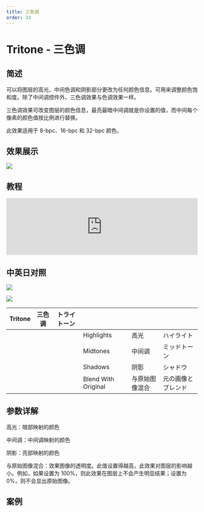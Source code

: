 ```yaml
---
title: 三色调
order: 33
---
```


# Tritone - 三色调

## 简述

可以将图层的高光、中间色调和阴影部分更改为任何颜色信息。可用来调整颜色饱和度。除了中间调控件外，三色调效果与色调效果一样。

三色调效果可改变图层的颜色信息，最亮最暗中间调就是你设置的值，而中间每个像素的颜色值按比例进行替换。

此效果适用于 8-bpc、16-bpc 和 32-bpc 颜色。

## 效果展示

![](https://cdn.yuelili.com/20211212142625.png)

## 教程

<iframe src="https://player.bilibili.com/player.html?bvid=BV1e34y1X7Vj&page=1&high_quality=1" width="100%" allowfullscreen="allowfullscreen" frameborder="0"></iframe>

## 中英日对照

![](https://cdn.yuelili.com/20211212142508.png)

![](https://cdn.yuelili.com/20211212142516.png)

| Tritone | 三色调 | トライトーン |                     |                |                    |
| ------- | ------ | ------------ | ------------------- | -------------- | ------------------ |
|         |        |              | Highlights          | 高光           | ハイライト         |
|         |        |              | Midtones            | 中间调         | ミッドトーン       |
|         |        |              | Shadows             | 阴影           | シャドウ           |
|         |        |              | Blend With Original | 与原始图像混合 | 元の画像とブレンド |

## 参数详解

高光：暗部映射的颜色

中间调：中间调映射的颜色

阴影：亮部映射的颜色

与原始图像混合：效果图像的透明度。此值设置得越高，此效果对图层的影响越小。例如，如果设置为 100%，则此效果在图层上不会产生明显结果；设置为
0%，则不会显出原始图像。

## 案例
